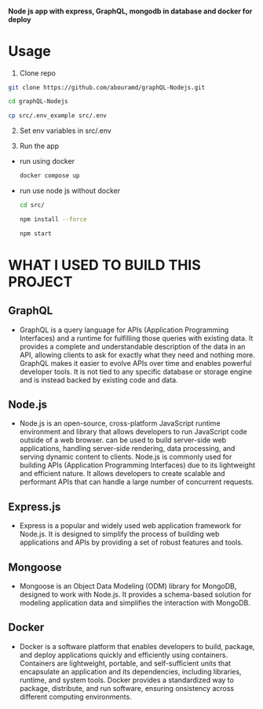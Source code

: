 
#### Node js app with express, GraphQL, mongodb in database and docker for deploy

# Usage

1. Clone repo

```bash
git clone https://github.com/abouramd/graphQL-Nodejs.git

cd graphQL-Nodejs

cp src/.env_example src/.env
```

2. Set env variables in src/.env

3. Run the app

- run using docker

  ```bash
  docker compose up
  ```

- run use node js without docker

  ```bash
  cd src/

  npm install --force

  npm start
  ```

# **WHAT I USED TO BUILD THIS PROJECT**

## **GraphQL**

- GraphQL is a query language for APIs (Application Programming Interfaces) and a runtime for fulfilling those queries with existing data. It provides a complete and understandable description of the data in an API, allowing clients to ask for exactly what they need and nothing more. GraphQL makes it easier to evolve APIs over time and enables powerful developer tools. It is not tied to any specific database or storage engine and is instead backed by existing code and data.

## **Node.js**

- Node.js is an open-source, cross-platform JavaScript runtime environment and library that allows developers to run JavaScript code outside of a web browser. can be used to build server-side web applications, handling server-side rendering, data processing, and serving dynamic content to clients. Node.js is commonly used for building APIs (Application Programming Interfaces) due to its lightweight and efficient nature. It allows developers to create scalable and performant APIs that can handle a large number of concurrent requests.

## **Express.js**

- Express is a popular and widely used web application framework for Node.js. It is designed to simplify the process of building web applications and APIs by providing a set of robust features and tools.

## Mongoose

- Mongoose is an Object Data Modeling (ODM) library for MongoDB, designed to work with Node.js. It provides a schema-based solution for modeling application data and simplifies the interaction with MongoDB.

## **Docker**

- Docker is a software platform that enables developers to build, package, and deploy applications quickly and efficiently using containers. Containers are lightweight, portable, and self-sufficient units that encapsulate an application and its dependencies, including libraries, runtime, and system tools. Docker provides a standardized way to package, distribute, and run software, ensuring onsistency across different computing environments.
